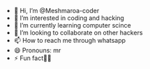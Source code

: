 - 👋 Hi, I’m @Meshmaroa-coder
- 👀 I’m interested in coding and hacking
- 🌱 I’m currently learning computer scince
- 💞️ I’m looking to collaborate on other hackers
- 📫 How to reach me through whatsapp
- 😄 Pronouns: mr
- ⚡ Fun fact🏄‍♂️

<!---
Mesh789-coder/Mesh789-coder is a ✨ special ✨ repository because its `README.md` (this file) appears on your GitHub profile.
You can click the Preview link to take a look at your changes.
--->
